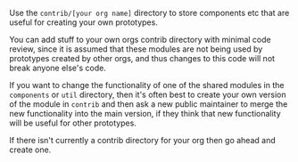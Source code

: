 Use the `contrib/[your org name]` directory to store components etc that are useful for creating your own prototypes.

You can add stuff to your own orgs contrib directory with minimal code review, since it is assumed that these modules are not being used by prototypes created by other orgs, and thus changes to this code will not break anyone else's code.

If you want to change the functionality of one of the shared modules in the `components` or `util` directory, then it's often best to create your own version of the module in `contrib` and then ask a new public maintainer to merge the new functionality into the main version, if they think that new functionality will be useful for other prototypes.

If there isn't currently a contrib directory for your org then go ahead and create one.